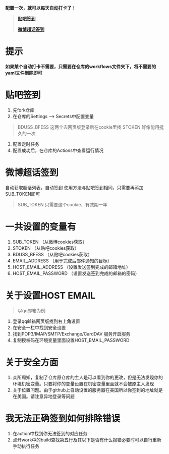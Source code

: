 **配置一次，就可以每天自动打卡了！**
> 
> **[贴吧签到](#贴吧签到)**
> 
> **[微博超话签到](#微博超话签到)**

# 提示
**如果某个自动打卡不需要，只需要在仓库的workflows文件夹下，将不需要的yaml文件删除即可**

# 贴吧签到

1. 先fork仓库
2. 在仓库的Settings --> Secrets中配置变量
> BDUSS_BFESS 这两个去网页版登录后在cookie里找
> STOKEN      好像能用挺久的一次
3. 配置定时任务
4. 配置成功后，在仓库的Actions中查看运行情况

# 微博超话签到  
   自动获取超话列表，自动签到
   使用方法与贴吧签到相同，只需要再添加SUB_TOKEN即可
> SUB_TOKEN 只需要这个cookie，有效期一年


# 一共设置的变量有
1. SUB_TOKEN （从微博cookies获取）
2. STOKEN （从贴吧cookies获取）
3. BDUSS_BFESS （从贴吧cookies获取）
4. EMAIL_ADDRESS （用于完成后邮件通知的目标）
5. HOST_EMAIL_ADDRESS （设置发送签到完成的邮箱地址）
6. HOST_EMAIL_PASSWORD （设置发送签到完成的邮箱的密码）


# 关于设置HOST EMAIL
>以qq邮箱为例
1. 登录qq邮箱网页版找到右上角设置
2. 在安全一栏中找到安全设置
3. 找到POP3/IMAP/SMTP/Exchange/CardDAV 服务开启服务
4. 复制授权码在环境变量里面设置HOST_EMAIL_PASSWORD

# 关于安全方面
1. 众所周知，复制了仓库原仓库的主人是可以看到你的更改，但是无法发现你的环境机密变量。只要将你的变量设置在机密变量里面就不会被原主人发现
2. 关于位置问题。由于github上自动设置的服务器在美国所以你签到的地址就是在美国。请注意异地登录等问题

# 我无法正确签到如何排除错误
1. 在action中找到你无法签到的对应任务
2. 点开work中的build查找第五行及其以下是否有什么报错必要时可以自行重新手动执行任务
